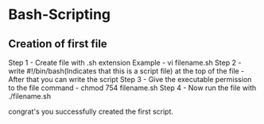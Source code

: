 # Bash-Scripting

## Creation of first file

Step 1 - Create file with .sh extension 
         Example - vi filename.sh
Step 2 - write #!/bin/bash(Indicates that this is a script file) at the top of the file
       - After that you can write the script
Step 3 - Give the executable permission to the file 
         command - chmod 754 filename.sh
Step 4 - Now run the file with ./filename.sh

congrat's you successfully created the first script.

